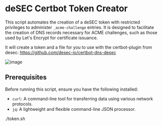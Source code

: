 # deSEC Certbot Token Creator

This script automates the creation of a deSEC token with restricted privileges to administer `_acme-challenge` entries. It is designed to facilitate the creation of DNS records necessary for ACME challenges, such as those used by Let's Encrypt for certificate issuance.

It will create a token and a file for you to use with the certbot-plugin from desec: https://github.com/desec-io/certbot-dns-desec

![image](https://github.com/user-attachments/assets/7396c4ed-99b0-4942-a6b5-7793e017beb5)


## Prerequisites

Before running this script, ensure you have the following installed:

- `curl`: A command-line tool for transferring data using various network protocols.
- `jq`: A lightweight and flexible command-line JSON processor.

./token.sh
